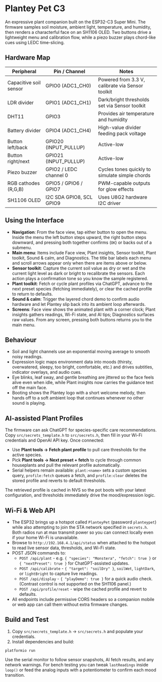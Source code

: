 # Plantey Pet C3

An expressive plant companion built on the ESP32-C3 Super Mini. The firmware samples soil moisture, ambient light, temperature, and humidity, then renders a characterful face on an SH1106 OLED. Two buttons drive a lightweight menu and calibration flow, while a piezo buzzer plays chord-like cues using LEDC time-slicing.

## Hardware Map

| Peripheral             | Pin / Channel                | Notes                                              |
|------------------------|------------------------------|----------------------------------------------------|
| Capacitive soil sensor | GPIO0 (ADC1_CH0)             | Powered from 3.3 V, calibrate via Sensor toolkit   |
| LDR divider            | GPIO1 (ADC1_CH1)             | Dark/bright thresholds set via Sensor toolkit      |
| DHT11                  | GPIO3                        | Provides air temperature and humidity              |
| Battery divider        | GPIO4 (ADC1_CH4)             | High-value divider feeding pack voltage            |
| Button left/back       | GPIO20 (INPUT_PULLUP)        | Active-low                                         |
| Button right/next      | GPIO21 (INPUT_PULLUP)        | Active-low                                         |
| Piezo buzzer           | GPIO2 / LEDC channel 0       | Cycles tones quickly to simulate simple chords     |
| RGB cathodes (R,G,B)   | GPIO5 / GPIO6 / GPIO7        | PWM-capable outputs for glow effects               |
| SH1106 OLED            | I2C SDA GPIO8, SCL GPIO9     | Uses U8G2 hardware I2C driver                      |

## Using the Interface

- **Navigation**: From the face view, tap either button to open the menu. Inside the menu the left button steps upward, the right button steps downward, and pressing both together confirms (`OK`) or backs out of a submenu.  
- **Main menu**: Items include Face view, Plant insights, Sensor toolkit, Plant toolkit, Sound & calm, and Diagnostics. The title bar labels each menu and scroll arrows appear only when there are items above or below.  
- **Sensor toolkit**: Capture the current soil value as dry or wet and the current light level as dark or bright to recalibrate the sensors. Each action plays a confirmation tone so you know the sample registered.  
- **Plant toolkit**: Fetch or cycle plant profiles via ChatGPT, advance to the next preset species (fetching immediately), or clear the cached profile to return to defaults.  
- **Sound & calm**: Trigger the layered chord demo to confirm audio hardware and let Plantey slip back into its ambient loop afterwards.  
- **Screens**: Face view shows the animated plant with a corner clock; Plant insights gathers readings, Wi-Fi state, and AI tips; Diagnostics surfaces raw values. From any screen, pressing both buttons returns you to the main menu.

## Behaviour

- Soil and light channels use an exponential moving average to smooth noisy readings.  
- Expression logic maps environment data into moods (thirsty, overwatered, sleepy, too bright, comfortable, etc.) and drives subtitles, indicator overlays, and audio cues.  
- Eye blinks, leaf sway, and gentle breathing are jittered so the face feels alive even when idle, while Plant insights now carries the guidance text off the main face.  
- Booting shows the Plantey logo with a short welcome melody, then hands off to a soft ambient loop that continues whenever no other sound is playing.

## AI-assisted Plant Profiles

The firmware can ask ChatGPT for species-specific care recommendations. Copy `src/secrets_template.h` to `src/secrets.h`, then fill in your Wi-Fi credentials and OpenAI API key. Once connected:

- Use **Plant tools -> Fetch plant profile** to pull care thresholds for the active species.
- Pick **Plant tools -> Next preset + fetch** to cycle through common houseplants and pull the relevant profile automatically.
- Serial helpers remain available: `plant:<name>` sets a custom species query, `profile:fetch` queues a fetch, and `profile:clear` deletes the stored profile and reverts to default thresholds.

The retrieved profile is cached in NVS so the pot boots with your latest configuration, and thresholds immediately drive the mood/expression logic.

## Wi-Fi & Web API

- The ESP32 brings up a hotspot called `PlanteyPet` (password `planteypet`) while also attempting to join the STA network specified in `secrets.h`. Both radios run at max transmit power so you can connect locally even if your home Wi-Fi is unavailable.
- Browse to `http://192.168.4.1/api/status` when attached to the hotspot to read live sensor data, thresholds, and Wi-Fi state.
- POST JSON commands to:
  - `POST /api/plant` - e.g. `{ "species": "Monstera", "fetch": true }` or `{ "nextPreset": true }` for ChatGPT-assisted updates.
  - `POST /api/calibrate` - `{ "target": "soilDry" }`, `soilWet`, `lightDark`, or `lightBright` to capture live readings.
  - `POST /api/display` - `{ "playDemo": true }` for a quick audio check. (Contrast control is not supported on the SH1106 panel.)
  - `POST /api/profile/reset` - wipe the cached profile and revert to defaults.
- All endpoints include permissive CORS headers so a companion mobile or web app can call them without extra firmware changes.

## Build and Test

1. Copy `src/secrets_template.h` -> `src/secrets.h` and populate your credentials.  
2. Install dependencies and build:

```
platformio run
```

Use the serial monitor to follow sensor snapshots, AI fetch results, and any network warnings. For bench testing you can tweak `lastReadings` inside `loop()` or feed the analog inputs with a potentiometer to confirm each mood transition.


